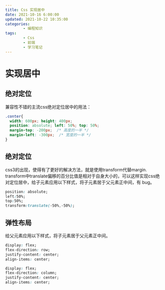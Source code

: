 ```yaml
---
title: Css 实现居中
date: 2021-10-16 6:00:00
updated: 2021-10-22 10:35:00
categories:
        - 编程知识
tags:
        - Css
        - 前端
        - 学习笔记
---
```

# 实现居中

## 绝对定位

兼容性不错的主流css绝对定位居中的用法：

```css
.conter{
  width: 600px; height: 400px;
  position: absolute; left: 50%; top: 50%;
  margin-top: -200px;  /* 高度的一半 */
  margin-left: -300px;  /* 宽度的一半 */
}
```



## 绝对定位

css3的出现，使得有了更好的解决方法，就是使用transform代替margin. transform中translate偏移的百分比值是相对于自身大小的，可以这样实现css绝对定位居中，给子元素应用以下样式，将子元素居于父元素正中间，有 bug。

```css
position: absolute;
left:50%;
top:50%; 
transform:translate(-50%,-50%);
```

## 弹性布局

给父元素应用以下样式，将子元素居于父元素正中间。

```css
display: flex;
flex-direction: row;
justify-content: center;
align-items: center;
```

```css
display: flex;
flex-direction: column;
justify-content: center;
align-items: center;
```

